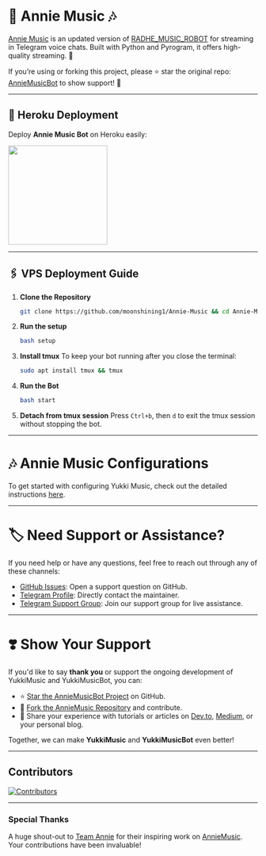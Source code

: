 # 🎵 **Annie Music** 🎶

[Annie Music](https://github.com/moonshining1/Annie-Music) is an updated version of [RADHE_MUSIC_ROBOT](https://github.com/moonshining1/Annie-Music) for streaming in Telegram voice chats. Built with Python and Pyrogram, it offers high-quality streaming. 🚀

If you’re using or forking this project, please ⭐ star the original repo: [AnnieMusicBot](https://github.com/moonshining1/Annie-Music) to show support! 🙌

---

## 🚀 Heroku Deployment

Deploy **Annie Music Bot** on Heroku easily:

<a href="https://dashboard.heroku.com/new?template=https://github.com/moonshining1/Annie-Music"><img src="https://img.shields.io/badge/Deploy%20To%20Heroku-red?style=for-the-badge&logo=heroku" width="200"/></a>

---
## 🖇️ VPS Deployment Guide

1. **Clone the Repository**
   ```bash
   git clone https://github.com/moonshining1/Annie-Music && cd Annie-Music
   ```

2. **Run the setup**
   ```bash
   bash setup
   ```

3. **Install tmux**
   To keep your bot running after you close the terminal:
   ```bash
   sudo apt install tmux && tmux
   ```

4. **Run the Bot**
   ```bash
   bash start
   ```

5.  **Detach from tmux session**
   Press `Ctrl+b`, then `d` to exit the tmux session without stopping the bot.

___

# 🎶 Annie Music Configurations

To get started with configuring Yukki Music, check out the detailed instructions [here](https://github.com/moonshining1/Annie-Music/blob/master/config/README.md).

---

# 🏷 Need Support or Assistance?

If you need help or have any questions, feel free to reach out through any of these channels:

- [GitHub Issues](https://github.com/moonshining1/Annie-Music/issues/new?assignees=&labels=question&title=support%3A+&body=%23+Support+Question): Open a support question on GitHub.
- [Telegram Profile](https://t.me/moonshining2): Directly contact the maintainer.
- [Telegram Support Group](https://t.me/grandxmasti): Join our support group for live assistance.

---

# ❣️ Show Your Support

If you'd like to say **thank you** or support the ongoing development of YukkiMusic and YukkiMusicBot, you can:

- ⭐ [Star the AnnieMusicBot Project](https://github.com/moonshining1/Annie-Music) on GitHub.
- 🍴 [Fork the AnnieMusic Repository](https://github.com/moonshining1/Annie-Music) and contribute.
- 📝 Share your experience with tutorials or articles on [Dev.to](https://dev.to/), [Medium](https://medium.com/), or your personal blog.

Together, we can make **YukkiMusic** and **YukkiMusicBot** even better!


---

## Contributors

[![Contributors](https://contrib.nn.ci/api?repo=moonshining1/Annie-Music&radius=100)](https://github.com/TheTeamVivek/YukkiMusic/graphs/contributors)

---

### Special Thanks

A huge shout-out to [Team Annie](https://github.com/grandxmasti) for their inspiring work on [AnnieMusic](https://github.com/moonshining1/Annie-Music). Your contributions have been invaluable!
